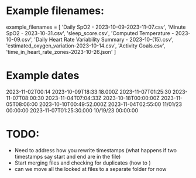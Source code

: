 
# Example filenames:
example_filenames = [
    'Daily SpO2 - 2023-10-09-2023-11-07.csv',
    'Minute SpO2 - 2023-10-31.csv',
    'sleep_score.csv',
    'Computed Temperature - 2023-10-09.csv',
    'Daily Heart Rate Variability Summary - 2023-10-(15).csv',
    'estimated_oxygen_variation-2023-10-14.csv',
    'Activity Goals.csv',
    'time_in_heart_rate_zones-2023-10-26.json'
]

# Example dates
2023-11-02T00:14
2023-10-09T18:33:18.000Z
2023-11-07T01:25:30
2023-11-07T08:00:30
2023-11-04T07:04:33Z
2023-10-18T00:00:00Z
2023-11-05T08:06:00
2023-10-10T00:49:52.000Z
2023-11-04T02:55:00
11/01/23 00:00:00
2023-11-07T01:25:30.000
10/19/23 00:00:00

# TODO:
- Need to address how you rewrite timestamps (what happens if two timestamps say start and end are in the file)
- Start merging files and checking for duplicates (how to )
- can we move all the looked at files to a separate folder for now
